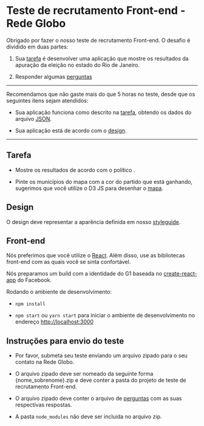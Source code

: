 # Teste de recrutamento Front-end - Rede Globo

Obrigado por fazer o nosso teste de recrutamento Front-end. O desafio é dividido em duas partes:

1) Sua [tarefa](#tarefa) é desenvolver uma aplicação que mostre os resultados da apuração da eleição no estado do Rio de Janeiro.

2) Responder algumas [perguntas](./FOLLOW-UP.md)

----

Recomendamos que não gaste mais do que 5 horas no teste, desde que os seguintes itens sejam atendidos:

* Sua aplicação funciona como descrito na [tarefa](#tarefa), obtendo os dados do arquivo [JSON](./client/public/data.json).

* Sua aplicação está de acordo com o  [design](#design).

----

## Tarefa

- Mostre os resultados de acordo com o político .

- Pinte os municípios do mapa com a cor do partido que está ganhando, sugerimos que você utilize o D3 JS para desenhar o [mapa](./client/public/RJ.json).


## Design

O design deve representar a aparência definida em nosso [styleguide](./designs/styleguide.jpg).


## Front-end

Nós preferimos que você utilize o [React](https://facebook.github.io/react/). Além disso, use as bibliotecas front-end com as quais você se sinta confortável.

Nós preparamos um build com a identidade do G1 baseada no [create-react-app](https://github.com/facebookincubator/create-react-app) do Facebook.

Rodando o ambiente de desenvolvimento:

- `npm install`

- `npm start` ou `yarn start` para iniciar o ambiente de desenvolvimento no endereço [http://localhost:3000](http://localhost:3000)


## Instruções para envio do teste

* Por favor, submeta seu teste enviando um arquivo zipado para o seu contato na Rede Globo.

* O arquivo zipado deve ser nomeado da seguinte forma {nome_sobrenome}.zip e deve conter a pasta do projeto de teste de recrutamento Front-end.

* O arquivo zipado deve conter o arquivo de [perguntas](./FOLLOW-UP.md) com as suas respectivas respostas.

* A pasta `node_modules` não deve ser incluida no arquivo zip.

